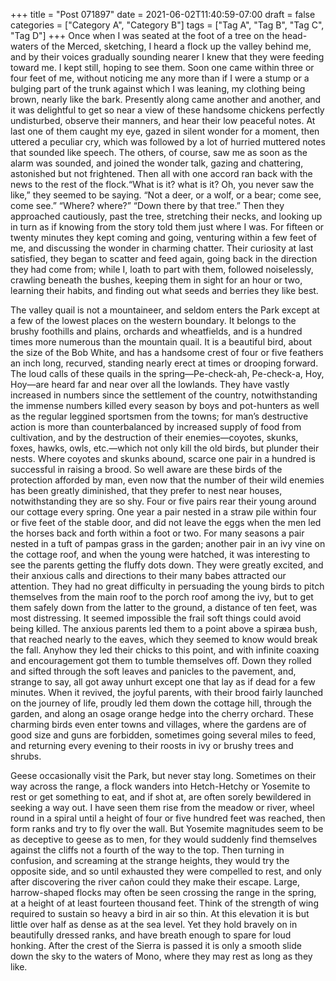 +++
title = "Post 071897"
date = 2021-06-02T11:40:59-07:00
draft = false
categories = ["Category A", "Category B"]
tags = ["Tag A", "Tag B", "Tag C", "Tag D"]
+++
Once when I was seated at the foot of a tree on the head-waters of the Merced, sketching, I heard a flock up the valley behind me, and by their voices gradually sounding nearer I knew that they were feeding toward me. I kept still, hoping to see them. Soon one came within three or four feet of me, without noticing me any more than if I were a stump or a bulging part of the trunk against which I was leaning, my clothing being brown, nearly like the bark. Presently along came another and another, and it was delightful to get so near a view of these handsome chickens perfectly undisturbed, observe their manners, and hear their low peaceful notes. At last one of them caught my eye, gazed in silent wonder for a moment, then uttered a peculiar cry, which was followed by a lot of hurried muttered notes that sounded like speech. The others, of course, saw me as soon as the alarm was sounded, and joined the wonder talk, gazing and chattering, astonished but not frightened. Then all with one accord ran back with the news to the rest of the flock.“What is it? what is it? Oh, you never saw the like,” they seemed to be saying. “Not a deer, or a wolf, or a bear; come see, come see.” “Where? where?” “Down there by that tree.” Then they approached cautiously, past the tree, stretching their necks, and looking up in turn as if knowing from the story told them just where I was. For fifteen or twenty minutes they kept coming and going, venturing within a few feet of me, and discussing the wonder in charming chatter. Their curiosity at last satisfied, they began to scatter and feed again, going back in the direction they had come from; while I, loath to part with them, followed noiselessly, crawling beneath the bushes, keeping them in sight for an hour or two, learning their habits, and finding out what seeds and berries they like best.

The valley quail is not a mountaineer, and seldom enters the Park except at a few of the lowest places on the western boundary. It belongs to the brushy foothills and plains, orchards and wheatfields, and is a hundred times more numerous than the mountain quail. It is a beautiful bird, about the size of the Bob White, and has a handsome crest of four or five feathers an inch long, recurved, standing nearly erect at times or drooping forward. The loud calls of these quails in the spring—Pe-check-ah, Pe-check-a, Hoy, Hoy—are heard far and near over all the lowlands. They have vastly increased in numbers since the settlement of the country, notwithstanding the immense numbers killed every season by boys and pot-hunters as well as the regular leggined sportsmen from the towns; for man’s destructive action is more than counterbalanced by increased supply of food from cultivation, and by the destruction of their enemies—coyotes, skunks, foxes, hawks, owls, etc.—which not only kill the old birds, but plunder their nests. Where coyotes and skunks abound, scarce one pair in a hundred is successful in raising a brood. So well aware are these birds of the protection afforded by man, even now that the number of their wild enemies has been greatly diminished, that they prefer to nest near houses, notwithstanding they are so shy. Four or five pairs rear their young around our cottage every spring. One year a pair nested in a straw pile within four or five feet of the stable door, and did not leave the eggs when the men led the horses back and forth within a foot or two. For many seasons a pair nested in a tuft of pampas grass in the garden; another pair in an ivy vine on the cottage roof, and when the young were hatched, it was interesting to see the parents getting the fluffy dots down. They were greatly excited, and their anxious calls and directions to their many babes attracted our attention. They had no great difficulty in persuading the young birds to pitch themselves from the main roof to the porch roof among the ivy, but to get them safely down from the latter to the ground, a distance of ten feet, was most distressing. It seemed impossible the frail soft things could avoid being killed. The anxious parents led them to a point above a spiræa bush, that reached nearly to the eaves, which they seemed to know would break the fall. Anyhow they led their chicks to this point, and with infinite coaxing and encouragement got them to tumble themselves off. Down they rolled and sifted through the soft leaves and panicles to the pavement, and, strange to say, all got away unhurt except one that lay as if dead for a few minutes. When it revived, the joyful parents, with their brood fairly launched on the journey of life, proudly led them down the cottage hill, through the garden, and along an osage orange hedge into the cherry orchard. These charming birds even enter towns and villages, where the gardens are of good size and guns are forbidden, sometimes going several miles to feed, and returning every evening to their roosts in ivy or brushy trees and shrubs.

Geese occasionally visit the Park, but never stay long. Sometimes on their way across the range, a flock wanders into Hetch-Hetchy or Yosemite to rest or get something to eat, and if shot at, are often sorely bewildered in seeking a way out. I have seen them rise from the meadow or river, wheel round in a spiral until a height of four or five hundred feet was reached, then form ranks and try to fly over the wall. But Yosemite magnitudes seem to be as deceptive to geese as to men, for they would suddenly find themselves against the cliffs not a fourth of the way to the top. Then turning in confusion, and screaming at the strange heights, they would try the opposite side, and so until exhausted they were compelled to rest, and only after discovering the river cañon could they make their escape. Large, harrow-shaped flocks may often be seen crossing the range in the spring, at a height of at least fourteen thousand feet. Think of the strength of wing required to sustain so heavy a bird in air so thin. At this elevation it is but little over half as dense as at the sea level. Yet they hold bravely on in beautifully dressed ranks, and have breath enough to spare for loud honking. After the crest of the Sierra is passed it is only a smooth slide down the sky to the waters of Mono, where they may rest as long as they like.
